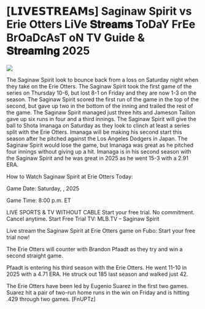 #  [𝗟𝗜𝗩𝗘𝗦𝗧𝗥𝗘𝗔𝗠𝘀] Saginaw Spirit vs Erie Otters LiVe 𝐒𝐭𝐫𝐞𝐚𝐦𝐬 ToDaY FrEe BrOaDcAsT oN TV Guide & 𝐒𝐭𝐫𝐞𝐚𝐦𝐢𝐧𝐠  2025  
  
  
[![](https://i.imgur.com/qSNzIqt.png)](https://movie.rssnews.media/dpxqzMvii.php)  
  
The Saginaw Spirit look to bounce back from a loss on Saturday night when they take on the Erie Otters. The Saginaw Spirit took the first game of the series on Thursday 10-6, but lost 8-1 on Friday and they are now 1-3 on the season. The Saginaw Spirit scored the first run of the game in the top of the second, but gave up two in the bottom of the inning and trailed the rest of the game. The Saginaw Spirit managed just three hits and Jameson Taillon gave up six runs in four and a third innings. The Saginaw Spirit will give the ball to Shota Imanaga on Saturday as they look to clinch at least a series split with the Erie Otters. Imanaga will be making his second start this season after he pitched against the Los Angeles Dodgers in Japan. The Saginaw Spirit would lose the game, but Imanaga was great as he pitched four innings without giving up a hit. Imanaga is in his second season with the Saginaw Spirit and he was great in 2025 as he went 15-3 with a 2.91 ERA.

How to Watch Saginaw Spirit at Erie Otters Today:

Game Date: Saturday, , 2025

Game Time: 8:00 p.m. ET

LIVE SPORTS & TV WITHOUT CABLE
Start your free trial. No commitment. Cancel anytime.
Start Free Trial
TV: MLB.TV – Saginaw Spirit

Live stream the Saginaw Spirit at Erie Otters game on Fubo: Start your free trial now!

The Erie Otters will counter with Brandon Pfaadt as they try and win a second straight game.

Pfaadt is entering his third season with the Erie Otters. He went 11-10 in 2025 with a 4.71 ERA. He struck out 185 last season and walked just 42.

The Erie Otters have been led by Eugenio Suarez in the first two games. Suarez hit a pair of two-run home runs in the win on Friday and is hitting .429 through two games. [FnUPTz]